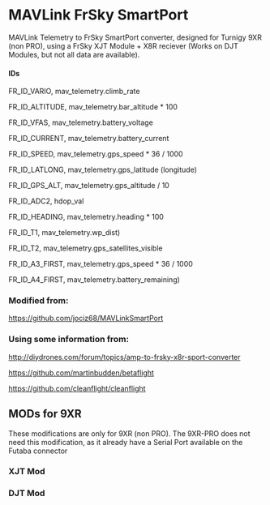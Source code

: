 # MAVLink FrSky SmartPort

MAVLink Telemetry to FrSky SmartPort converter, designed for Turnigy 9XR (non PRO), using a FrSky XJT Module + X8R reciever (Works on DJT Modules, but not all data are available).

#### IDs

FR_ID_VARIO, mav_telemetry.climb_rate

FR_ID_ALTITUDE, mav_telemetry.bar_altitude * 100

FR_ID_VFAS, mav_telemetry.battery_voltage

FR_ID_CURRENT, mav_telemetry.battery_current

FR_ID_SPEED, mav_telemetry.gps_speed * 36 / 1000

FR_ID_LATLONG, mav_telemetry.gps_latitude (longitude)

FR_ID_GPS_ALT, mav_telemetry.gps_altitude / 10

FR_ID_ADC2, hdop_val

FR_ID_HEADING, mav_telemetry.heading * 100

FR_ID_T1, mav_telemetry.wp_dist)

FR_ID_T2, mav_telemetry.gps_satellites_visible

FR_ID_A3_FIRST, mav_telemetry.gps_speed * 36 / 1000

FR_ID_A4_FIRST, mav_telemetry.battery_remaining)

### Modified from:

https://github.com/jociz68/MAVLinkSmartPort


### Using some information from:

http://diydrones.com/forum/topics/amp-to-frsky-x8r-sport-converter

https://github.com/martinbudden/betaflight

https://github.com/cleanflight/cleanflight


## MODs for 9XR

These modifications are only for 9XR (non PRO). The 9XR-PRO does not need this modification, as it already have a Serial Port available on the Futaba connector

### XJT Mod

### DJT Mod

